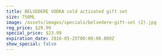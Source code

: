 ```yaml
---
title: BELVEDERE VODKA cold activated gift set
size: 750ML
image: /assets/images/specials/belvedere-gift-set (2).jpg
reg_price: $29.99
special_price: $23.99
expiration_date: 2016-05-25T00:00:00.000Z
show_special: false
---
```




